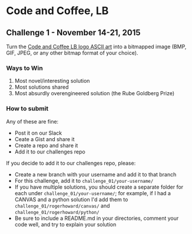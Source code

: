 # Code and Coffee, LB
## Challenge 1 - November 14-21, 2015

Turn the [Code and Coffee LB logo ASCII art](coffee.txt) into a bitmapped image (BMP, GIF, JPEG, or any other bitmap format of your choice).

### Ways to Win

1. Most novel/interesting solution
2. Most solutions shared
3. Most absurdly overengineered solution (the Rube Goldberg Prize)

### How to submit

Any of these are fine:
* Post it on our Slack
* Ceate a Gist and share it
* Create a repo and share it
* Add it to our challenges repo

If you decide to add it to our challenges repo, please:

* Create a new branch with your username and add it to that branch
* For this challenge, add it to ```challenge_01/your-username/```
* If you have multiple solutions, you should create a separate folder for each under ```challenge_01/your-username/```; for example, if I had a CANVAS and a python solution I'd add them to ```challenge_01/rogerhoward/canvas/``` and ```challenge_01/rogerhoward/python/```
* Be sure to include a README.md in your directories, comment your code well, and try to explain your solution